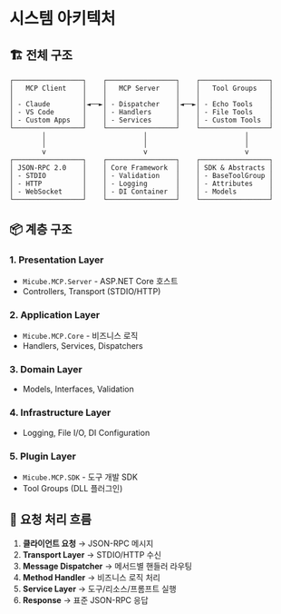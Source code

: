 # 시스템 아키텍처

## 🏗️ 전체 구조

```
┌─────────────────┐    ┌─────────────────┐    ┌─────────────────┐
│   MCP Client    │    │   MCP Server    │    │   Tool Groups   │
│                 │    │                 │    │                 │
│ - Claude        │◄──►│ - Dispatcher    │◄──►│ - Echo Tools    │
│ - VS Code       │    │ - Handlers      │    │ - File Tools    │
│ - Custom Apps   │    │ - Services      │    │ - Custom Tools  │
└─────────────────┘    └─────────────────┘    └─────────────────┘
        │                        │                        │
        │                        │                        │
        v                        v                        v
┌─────────────────┐    ┌─────────────────┐    ┌─────────────────┐
│ JSON-RPC 2.0    │    │ Core Framework  │    │ SDK & Abstracts │
│ - STDIO         │    │ - Validation    │    │ - BaseToolGroup │
│ - HTTP          │    │ - Logging       │    │ - Attributes    │
│ - WebSocket     │    │ - DI Container  │    │ - Models        │
└─────────────────┘    └─────────────────┘    └─────────────────┘
```

## 📦 계층 구조

### **1. Presentation Layer**
- `Micube.MCP.Server` - ASP.NET Core 호스트
- Controllers, Transport (STDIO/HTTP)

### **2. Application Layer**  
- `Micube.MCP.Core` - 비즈니스 로직
- Handlers, Services, Dispatchers

### **3. Domain Layer**
- Models, Interfaces, Validation

### **4. Infrastructure Layer**
- Logging, File I/O, DI Configuration

### **5. Plugin Layer**
- `Micube.MCP.SDK` - 도구 개발 SDK
- Tool Groups (DLL 플러그인)

## 🔄 요청 처리 흐름

1. **클라이언트 요청** → JSON-RPC 메시지
2. **Transport Layer** → STDIO/HTTP 수신
3. **Message Dispatcher** → 메서드별 핸들러 라우팅
4. **Method Handler** → 비즈니스 로직 처리
5. **Service Layer** → 도구/리소스/프롬프트 실행
6. **Response** → 표준 JSON-RPC 응답